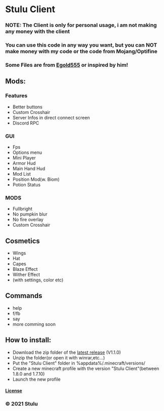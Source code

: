 # Stulu Client
### NOTE: The Client is only for personal usage, i am not making any money with the client
### You can use this code in any way you want, but you can NOT make money with my code or the code from Mojang/Optifine
### Some Files are from [Egold555](https://github.com/egold555/Minecraft-1.8.8-PVP-Client-Series) or inspired by him!
## Mods:
### Features
- Better buttons
- Custom Crosshair
- Server Infos in direct connect screen
- Discord RPC
### GUI
- Fps 
- Options menu
- Mini Player
- Armor Hud
- Main Hand Hud 
- Mod List
- Position Mod(w. Biom)
- Potion Status 
### MODS
- Fullbright 
- No pumpkin blur 
- No fire overlay 
- Custom Crosshair

## Cosmetics
- Wings
- Hat
- Capes
- Blaze Effect
- Wither Effect
- (with settings, color etc)
## Commands
- help
- f/fb
- say
- more comming soon
## How to install:
- Download the zip folder of the [latest release](releases/latest) (V1.1.0) 
- Unzip the folder(or open it with winrar,etc...)
- Put the "Stulu Client" folder in %appdata%/.minecraft/versions/
- Create a new minecraft profile with the version "Stulu Client"(between 1.8.0 and 1.7.10)
- Launch the new profile

#### [License](LICENSE)
### © 2021 Stulu
